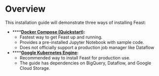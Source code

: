 # Overview

This installation guide will demonstrate three ways of installing Feast:

* \*\*\*\*[**Docker Compose \(Quickstart\)**](docker-compose.md)**:**
  * Fastest way to get Feast up and running.
  * Provides a pre-installed Jupyter Notebook with sample code.
  * Does not officially support a production job manager like Dataflow
* \*\*\*\*[**Google Kubernetes Engine**](gke.md)**:**
  * Recommended way to install Feast for production use.
  * The guide has dependencies on BigQuery, Dataflow, and Google Cloud Storage.



